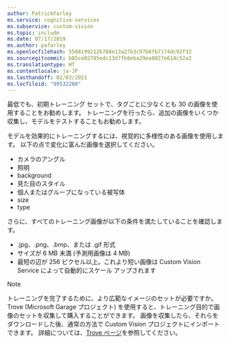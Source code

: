 ```yaml
---
author: PatrickFarley
ms.service: cognitive-services
ms.subservice: custom-vision
ms.topic: include
ms.date: 07/17/2019
ms.author: pafarley
ms.openlocfilehash: 5508199212b788e13a27b3c97b8fb7174dc92f32
ms.sourcegitcommit: b85ce02785edc13d7fb8eba29ea8027e614c52a2
ms.translationtype: HT
ms.contentlocale: ja-JP
ms.lasthandoff: 02/03/2021
ms.locfileid: "99532208"
---
```

最低でも、初期トレーニング セットで、タグごとに少なくとも 30 の画像を使用することをお勧めします。 トレーニングを行ったら、追加の画像をいくつか収集し、モデルをテストすることもお勧めします。

モデルを効果的にトレーニングするには、視覚的に多様性のある画像を使用します。 以下の点で変化に富んだ画像を選択してください。
* カメラのアングル
* 照明
* background
* 見た目のスタイル
* 個人またはグループになっている被写体
* size
* type

さらに、すべてのトレーニング画像が以下の条件を満たしていることを確認します。
* .jpg、.png、.bmp、または .gif 形式
* サイズが 6 MB 未満 (予測用画像は 4 MB)
* 最短の辺が 256 ピクセル以上。これより短い画像は Custom Vision Service によって自動的にスケール アップされます

> [!NOTE]
> トレーニングを完了するために、より広範なイメージのセットが必要ですか。 Trove (Microsoft Garage プロジェクト) を使用すると、トレーニング目的で画像のセットを収集して購入することができます。 画像を収集したら、それらをダウンロードした後、通常の方法で Custom Vision プロジェクトにインポートできます。 詳細については、[Trove ページ](https://www.microsoft.com/en-us/ai/trove?activetab=pivot1:primaryr3)を参照してください。